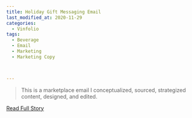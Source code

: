 ```yaml
---
title: Holiday Gift Messaging Email
last_modified_at: 2020-11-29
categories:
  - Vinfolio
tags:
  - Beverage
  - Email
  - Marketing
  - Marketing Copy



---
```


> This is a marketplace email I conceptualized, sourced, strategized content, designed, and edited.

<a href="http://links.vinfolio.com/e/evib?_t=414f72b8e11b4850bb66506e2c10eaa1&_m=86dc139d2fc1402e80b21428163c460d&_e=djG2w0f4BBtwChjMfICnOigr58dxxamo9XBiBaC49MIj29509jin5kDNsTlRjYEL31ww7bJ6T-dF30zv0ZuTsOdFHLj1EvknIsOJUAol_DMvn1iA3lO1MlE8PoW7mHgx" target="_blank">Read Full Story</a>

